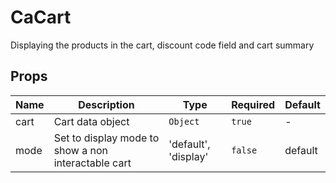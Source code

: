 # CaCart

Displaying the products in the cart, discount code field and cart summary

## Props

<!-- @vuese:CaCart:props:start -->
|Name|Description|Type|Required|Default|
|---|---|---|---|---|
|cart|Cart data object|`Object`|`true`|-|
|mode|Set to display mode to show a non interactable cart|'default', 'display'|`false`|default|

<!-- @vuese:CaCart:props:end -->


